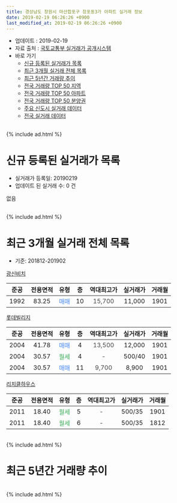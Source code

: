 ```yaml
---
title: 경상남도 창원시 마산합포구 창포동3가 아파트 실거래 정보
date: 2019-02-19 06:26:26 +0900
last_modified_at: 2019-02-19 06:26:26 +0900
---
```


* 업데이트 : 2019-02-19
* 자료 출처 : [국토교통부 실거래가 공개시스템](http://rt.molit.go.kr)
* 바로 가기
    * [신규 등록된 실거래가 목록](#신규-등록된-실거래가-목록)
    * [최근 3개월 실거래 전체 목록](#최근-3개월-실거래-전체-목록)
    * [최근 5년간 거래량 추이](#최근-5년간-거래량-추이)
    * [전국 거래량 TOP 50 지역](https://ayogom.github.io/apt-trade-info/최근-3개월-전국에서-가장-거래가-많이-발생한-지역)
    * [전국 거래량 TOP 50 아파트](https://ayogom.github.io/apt-trade-info/최근-3개월-전국에서-가장-거래가-많이-발생한-아파트)
    * [전국 거래량 TOP 50 분양권](https://ayogom.github.io/apt-trade-info/최근-3개월-전국에서-가장-거래가-많이-발생한-분양권)
    * [주요 신도시 실거래 데이터](https://ayogom.github.io/apt-trade-info/주요-신도시)
    * [전국 실거래 데이터](https://ayogom.github.io/apt-trade-info/전국)
<br>
{% include ad.html %}
<br>

# 신규 등록된 실거래가 목록
* 실거래가 등록일: 20190219
* 업데이트 된 실거래 수: 0 건

없음

<br>
{% include ad.html %}
<br>

# 최근 3개월 실거래 전체 목록
* 기준: 201812-201902


[광신비치](https://search.naver.com/search.naver?query=%EA%B2%BD%EC%83%81%EB%82%A8%EB%8F%84+%EC%B0%BD%EC%9B%90%EC%8B%9C+%EB%A7%88%EC%82%B0%ED%95%A9%ED%8F%AC%EA%B5%AC+%EC%B0%BD%ED%8F%AC%EB%8F%993%EA%B0%80+%EA%B4%91%EC%8B%A0%EB%B9%84%EC%B9%98)

|준공|전용면적|유형|층|역대최고가|실거래가|거래월|
|:---:|:---:|:---:|:---:|:---:|:---:|:---:|
|1992|83.25|<span style="color:#4285f3">매매</span>|10|<span style="color:#444444">15,700</span>|11,000|1901|

[롯데빌리지](https://search.naver.com/search.naver?query=%EA%B2%BD%EC%83%81%EB%82%A8%EB%8F%84+%EC%B0%BD%EC%9B%90%EC%8B%9C+%EB%A7%88%EC%82%B0%ED%95%A9%ED%8F%AC%EA%B5%AC+%EC%B0%BD%ED%8F%AC%EB%8F%993%EA%B0%80+%EB%A1%AF%EB%8D%B0%EB%B9%8C%EB%A6%AC%EC%A7%80)

|준공|전용면적|유형|층|역대최고가|실거래가|거래월|
|:---:|:---:|:---:|:---:|:---:|:---:|:---:|
|2004|41.78|<span style="color:#4285f3">매매</span>|4|<span style="color:#444444">13,500</span>|12,000|1901|
|2004|30.57|<span style="color:#34a853">월세</span>|4|<span style="color:#444444">-</span>|500/40|1901|
|2004|30.57|<span style="color:#4285f3">매매</span>|11|<span style="color:#444444">9,700</span>|8,900|1901|

[리치클하우스](https://search.naver.com/search.naver?query=%EA%B2%BD%EC%83%81%EB%82%A8%EB%8F%84+%EC%B0%BD%EC%9B%90%EC%8B%9C+%EB%A7%88%EC%82%B0%ED%95%A9%ED%8F%AC%EA%B5%AC+%EC%B0%BD%ED%8F%AC%EB%8F%993%EA%B0%80+%EB%A6%AC%EC%B9%98%ED%81%B4%ED%95%98%EC%9A%B0%EC%8A%A4)

|준공|전용면적|유형|층|역대최고가|실거래가|거래월|
|:---:|:---:|:---:|:---:|:---:|:---:|:---:|
|2011|18.40|<span style="color:#34a853">월세</span>|5|<span style="color:#444444">-</span>|500/35|1901|
|2011|18.40|<span style="color:#34a853">월세</span>|6|<span style="color:#444444">-</span>|500/35|1812|


<br>
{% include ad.html %}
<br>

# 최근 5년간 거래량 추이


<div style="width:100%;">
    <canvas id="deal_progress" height="200"></canvas>
</div>

<script>
new Chart(document.getElementById("deal_progress"), {
    type: 'line',
    data: {
        labels: ['201402','201403','201404','201405','201406','201407','201408','201409','201410','201411','201412','201501','201502','201503','201504','201505','201506','201507','201508','201509','201510','201511','201512','201601','201602','201603','201604','201605','201606','201607','201608','201609','201610','201611','201612','201701','201702','201703','201704','201705','201706','201707','201708','201709','201710','201711','201712','201801','201802','201803','201804','201805','201806','201807','201808','201809','201810','201811','201812','201901','201902'],
        datasets: [{
            label: '매매',
            pointRadius: 1,
            data: [0, 0, 1, 3, 0, 6, 1, 4, 4, 1, 2, 4, 3, 3, 1, 0, 3, 6, 5, 3, 3, 1, 1, 4, 2, 1, 3, 3, 1, 1, 0, 3, 3, 6, 4, 1, 3, 2, 0, 3, 1, 1, 5, 1, 0, 2, 2, 2, 2, 2, 0, 4, 3, 1, 0, 3, 0, 2, 0, 3, 0],
            borderColor: "rgba(255, 201, 14, 1)",
            backgroundColor: "rgba(255, 201, 14, 0.5)",
            fill: false,
            lineTension: 0
        },{
            label: '전월세',
            pointRadius: 1,
            data: [2, 1, 0, 1, 3, 1, 1, 0, 1, 2, 4, 3, 10, 4, 0, 1, 0, 3, 3, 1, 2, 1, 1, 4, 9, 0, 2, 1, 3, 2, 0, 0, 1, 0, 1, 2, 6, 3, 0, 1, 3, 0, 2, 1, 1, 2, 2, 3, 7, 0, 0, 2, 0, 0, 3, 0, 0, 0, 1, 2, 0],
            borderColor: "rgba(0, 141, 185, 1)",
            backgroundColor: "rgba(0, 141, 185, 0.5)",
            fill: false,
            lineTension: 0
        }
        ]
    },
    options: {
        responsive: true,
        title: {
            display: false
        },
        tooltips: {
            mode: 'index',
            intersect: false
        },
        hover: {
            mode: 'nearest',
            intersect: true
        },
        scales: {
            xAxes: [{
                display: true,
                scaleLabel: {
                    display: true,
                    labelString: '년/월'
                }
            }],
            yAxes: [{
                display: true,
                ticks: {
                    suggestedMin: 0,
                },
                scaleLabel: {
                    display: true,
                    labelString: '실거래 수'
                }
            }]
        }
    }
});

</script>


<br>
{% include ad.html %}
<br>

